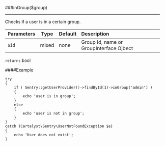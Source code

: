<a id="inGroup"></a>
###inGroup($group)

----------

Checks if a user is in a certain group.

Parameters                   | Type            | Default       | Description
:--------------------------- | :-------------: | :------------ | :--------------
`$id`                        | mixed           | none          | Group Id, name or GroupInterface Ojbect

`returns` bool

####Example

	try
	{
		if ( Sentry::getUserProvider()->findById(1)->inGroup('admin') )
		{
			echo 'user is in group';
		}
		else
		{
			echo 'user is not in group';
		}
	}
	catch (Cartalyst\Sentry\UserNotFoundException $e)
	{
		echo 'User does not exist';
	}